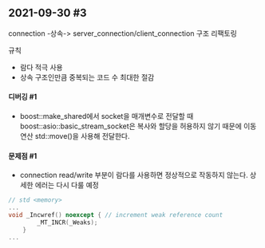 ## 2021-09-30 #3

connection -상속-> server_connection/client_connection 구조 리팩토링

규칙

- 람다 적극 사용
- 상속 구조인만큼 중복되는 코드 수 최대한 절감

#### 디버깅 #1

- boost::make_shared에서 socket을 매개변수로 전달할 때 boost::asio::basic_stream_socket은 복사와 할당을 허용하지 않기 때문에 이동 연산 std::move()을 사용해 전달한다.



#### 문제점 #1

- connection read/write 부분이 람다를 사용하면 정상적으로 작동하지 않는다. 상세한 에러는 다시 다룰 예정

```c++
// std <memory>
...
void _Incwref() noexcept { // increment weak reference count
        _MT_INCR(_Weaks);
    }
...
```


